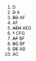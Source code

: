 1. D
2. ~~D~~ A
3. ~~BD~~ AF
4. AF
5. ~~AEH~~ AEG
6. ~~*~~ CFG
7. ~~AF~~ BF
8. ~~BC~~ BF
9. ~~DE~~ AB
10. AC
